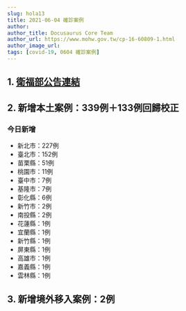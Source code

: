 ```yaml
---
slug: hola13
title: 2021-06-04 確診案例
author: 
author_title: Docusaurus Core Team
author_url: https://www.mohw.gov.tw/cp-16-60809-1.html
author_image_url: 
tags: [covid-19, 0604 確診案例]
---
```


## 1. [衛福部公告連結](https://www.cdc.gov.tw/Bulletin/Detail/mSN0dJTnpFimudzTCyQ9sg?typeid=9)

## 2. 新增本土案例：339例＋133例回歸校正

### 今日新增
* 新北市：227例
* 臺北市：152例
* 苗栗縣：51例
* 桃園市：11例
* 臺中市：7例
* 基隆市：7例
* 彰化縣：6例
* 新竹市：2例
* 南投縣：2例
* 花蓮縣：1例
* 宜蘭縣：1例
* 新竹縣：1例
* 屏東縣：1例
* 高雄市：1例
* 嘉義縣：1例
* 雲林縣：1例

## 3. 新增境外移入案例：2例
